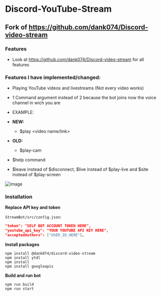 # Discord-YouTube-Stream

## Fork of https://github.com/dank074/Discord-video-stream

### Features
 - Look at https://github.com/dank074/Discord-video-stream for all features
 
### Features I have implemented/changed:
 - Playing YouTube videos and livestreams (Not every video works)

 - 1 Command argument instead of 2 because the bot joins now the voice channel in wich you are
  - EXAMPLE:
   - **NEW:**
      - $play <video name/link>
   - **OLD:**
      - $play-cam <direct video link> <voice channel name>
 
 - $help command
 - $leave instead of $disconnect, $live instead of $play-live and $site instead of $play-screen
 
 ![image](https://github.com/JavaDevMC/images/blob/main/Bild_2023-03-27_112031511.png?raw=true)
 
### Installation 
 
**Replace API key and token** 
 
 `StreamBot/src/config.json`:
```json
"token": "SELF BOT ACCOUNT TOKEN HERE",
"youtube_api_key": "YOUR YOUTUBE API KEY HERE",
"acceptedAuthors": ["USER_ID_HERE"],
```

**Install packages** 
 
```
npm install @dank074/discord-video-stream
npm install ytdl
npm install
npm install googleapis 
```
 
 
**Build and run bot** 
 
```
npm run build 
npm run start 
```

